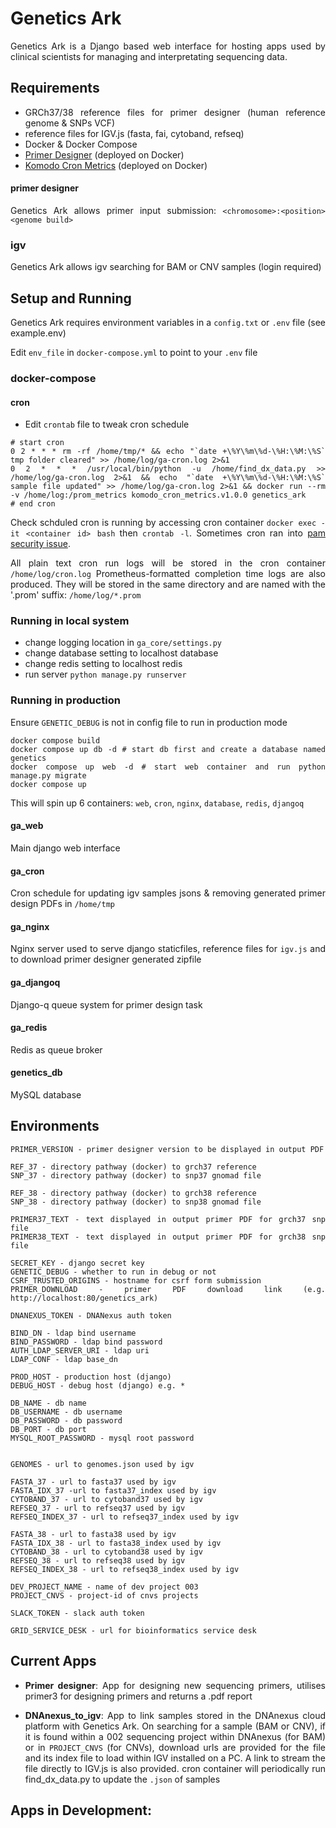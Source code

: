 <div style="text-align: justify">

# Genetics Ark

Genetics Ark is a Django based web interface for hosting apps used by clinical scientists for managing and interpretating sequencing data.

## Requirements

- GRCh37/38 reference files for primer designer (human reference genome & SNPs VCF)
- reference files for IGV.js (fasta, fai, cytoband, refseq)
- Docker & Docker Compose
- [Primer Designer](https://github.com/eastgenomics/primer_designer) (deployed on Docker)
- [Komodo Cron Metrics](https://github.com/eastgenomics/komodo_cron_metrics) (deployed on Docker)

#### primer designer
Genetics Ark allows primer input submission: `<chromosome>:<position> <genome build>`

### igv
Genetics Ark allows igv searching for BAM or CNV samples (login required)

  
## Setup and Running 

Genetics Ark requires environment variables in a `config.txt` or `.env` file (see example.env)
  
Edit `env_file` in `docker-compose.yml` to point to your `.env` file

### docker-compose

#### cron
- Edit `crontab` file to tweak cron schedule
```
# start cron
0 2 * * * rm -rf /home/tmp/* && echo "`date +\%Y\%m\%d-\%H:\%M:\%S` tmp folder cleared" >> /home/log/ga-cron.log 2>&1
0 2 * * * /usr/local/bin/python -u /home/find_dx_data.py >> /home/log/ga-cron.log 2>&1 && echo "`date +\%Y\%m\%d-\%H:\%M:\%S` sample file updated" >> /home/log/ga-cron.log 2>&1 && docker run --rm -v /home/log:/prom_metrics komodo_cron_metrics.v1.0.0 genetics_ark
# end cron
```
Check schduled cron is running by accessing cron container `docker exec -it <container id> bash` then `crontab -l`. Sometimes cron ran into [pam security issue](https://stackoverflow.com/questions/21926465/issues-running-cron-in-docker-on-different-hosts). 

All plain text cron run logs will be stored in the cron container `/home/log/cron.log`
Prometheus-formatted completion time logs are also produced. They will be stored in the same directory and are named with the '.prom' suffix: `/home/log/*.prom`

### Running in local system
- change logging location in `ga_core/settings.py`
- change database setting to localhost database
- change redis setting to localhost redis
- run server `python manage.py runserver`

### Running in production
Ensure `GENETIC_DEBUG` is not in config file to run in production mode
```
docker compose build
docker compose up db -d # start db first and create a database named genetics
docker compose up web -d # start web container and run python manage.py migrate
docker compose up
```
This will spin up 6 containers: `web`, `cron`, `nginx`, `database`, `redis`, `djangoq`

#### ga_web
Main django web interface

#### ga_cron
Cron schedule for updating igv samples jsons & removing generated primer design PDFs in `/home/tmp`

#### ga_nginx
Nginx server used to serve django staticfiles, reference files for `igv.js` and to download primer designer generated zipfile

#### ga_djangoq
Django-q queue system for primer design task

#### ga_redis
Redis as queue broker

#### genetics_db
MySQL database

## Environments
```
PRIMER_VERSION - primer designer version to be displayed in output PDF

REF_37 - directory pathway (docker) to grch37 reference
SNP_37 - directory pathway (docker) to snp37 gnomad file

REF_38 - directory pathway (docker) to grch38 reference
SNP_38 - directory pathway (docker) to snp38 gnomad file

PRIMER37_TEXT - text displayed in output primer PDF for grch37 snp file
PRIMER38_TEXT - text displayed in output primer PDF for grch38 snp file

SECRET_KEY - django secret key
GENETIC_DEBUG - whether to run in debug or not
CSRF_TRUSTED_ORIGINS - hostname for csrf form submission
PRIMER_DOWNLOAD - primer PDF download link (e.g. http://localhost:80/genetics_ark)

DNANEXUS_TOKEN - DNANexus auth token

BIND_DN - ldap bind username
BIND_PASSWORD - ldap bind password
AUTH_LDAP_SERVER_URI - ldap uri
LDAP_CONF - ldap base_dn

PROD_HOST - production host (django)
DEBUG_HOST - debug host (django) e.g. *

DB_NAME - db name
DB_USERNAME - db username
DB_PASSWORD - db password
DB_PORT - db port
MYSQL_ROOT_PASSWORD - mysql root password


GENOMES - url to genomes.json used by igv

FASTA_37 - url to fasta37 used by igv
FASTA_IDX_37 -url to fasta37_index used by igv
CYTOBAND_37 - url to cytoband37 used by igv
REFSEQ_37 - url to refseq37 used by igv
REFSEQ_INDEX_37 - url to refseq37_index used by igv

FASTA_38 - url to fasta38 used by igv
FASTA_IDX_38 - url to fasta38_index used by igv
CYTOBAND_38 - url to cytoband38 used by igv
REFSEQ_38 - url to refseq38 used by igv
REFSEQ_INDEX_38 - url to refseq38_index used by igv

DEV_PROJECT_NAME - name of dev project 003
PROJECT_CNVS - project-id of cnvs projects

SLACK_TOKEN - slack auth token

GRID_SERVICE_DESK - url for bioinformatics service desk
```

## Current Apps

 - **Primer designer**: App for designing new sequencing primers, utilises primer3 for designing primers and returns a .pdf report
  
 - **DNAnexus_to_igv**: App to link samples stored in the DNAnexus cloud platform with Genetics Ark. On searching for a sample (BAM or CNV), if it is found within a 002 sequencing project within DNAnexus (for BAM) or in `PROJECT_CNVS` (for CNVs), download urls are provided for the file and its index file to load within IGV installed on a PC. A link to stream the file directly to IGV.js is also provided. cron container will periodically run find_dx_data.py to update the `.json` of samples
  
## Apps in Development:
